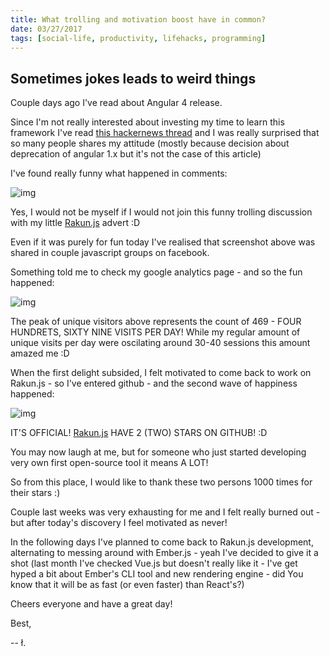 ```yaml
---
title: What trolling and motivation boost have in common?
date: 03/27/2017
tags: [social-life, productivity, lifehacks, programming]
---
```


## Sometimes jokes leads to weird things

Couple days ago I've read about Angular 4 release.

Since I'm not really interested about investing my time to learn this framework I've read [this hackernews thread](https://news.ycombinator.com/item?id=13945887) and I was really surprised that so many people shares my attitude (mostly because decision about deprecation of angular 1.x but it's not the case of this article)

I've found really funny what happened in comments:

![img](hn.jpg)

Yes, I would not be myself if I would not join this funny trolling discussion with my little [Rakun.js](/tags/rakunjs) advert :D

Even if it was purely for fun today I've realised that screenshot above was shared in couple javascript groups on facebook.

Something told me to check my google analytics page - and so the fun happened:

![img](analytics.png)

The peak of unique visitors above represents the count of 469 - FOUR HUNDRETS, SIXTY NINE VISITS PER DAY! While my regular amount of unique visits per day were oscilating around 30-40 sessions this amount amazed me :D

When the first delight subsided, I felt motivated to come back to work on Rakun.js - so I've entered github - and the second wave of happiness happened:

![img](stars.png)

IT'S OFFICIAL! [Rakun.js](https://github.com/lukaszkups/rakun.js) HAVE 2 (TWO) STARS ON GITHUB! :D

You may now laugh at me, but for someone who just started developing very own first open-source tool it means A LOT!

So from this place, I would like to thank these two persons 1000 times for their stars :)

Couple last weeks was very exhausting for me and I felt really burned out - but after today's discovery I feel motivated as never! 

In the following days I've planned to come back to Rakun.js development, alternating to messing around with Ember.js - yeah I've decided to give it a shot (last month I've checked Vue.js but doesn't really like it - I've get hyped a bit about Ember's CLI tool and new rendering engine - did You know that it will be as fast (or even faster) than React's?)

Cheers everyone and have a great day!

Best,

-- ł.
